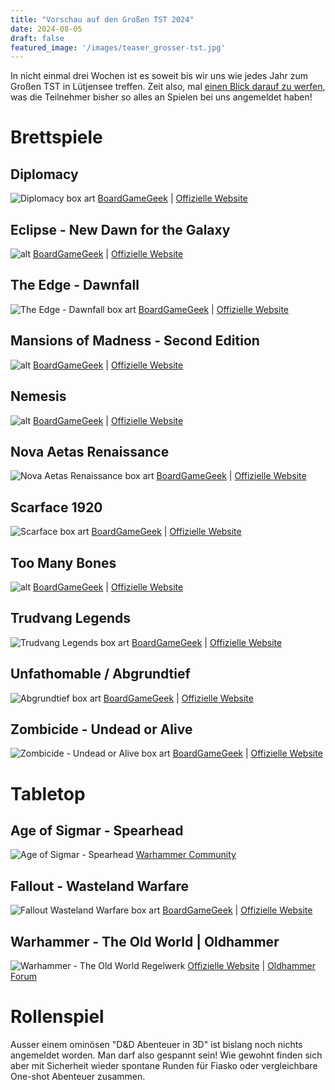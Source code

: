 ```yaml
---
title: "Vorschau auf den Großen TST 2024"
date: 2024-08-05
draft: false
featured_image: '/images/teaser_grosser-tst.jpg'
---
```


In nicht einmal drei Wochen ist es soweit bis wir uns wie jedes Jahr zum Großen TST in Lütjensee treffen. Zeit also, mal [einen Blick darauf zu werfen](https://boardgamegeek.com/geeklist/340544/grosser-tst-2024), was die Teilnehmer bisher so alles an Spielen bei uns angemeldet haben!

<!--more-->

# Brettspiele

## Diplomacy
![Diplomacy box art](images/bg_diplomacy.jpg)
[BoardGameGeek](https://boardgamegeek.com/boardgame/483/diplomacy) | [Offizielle Website](https://www.avalonhill.com/de-de)

## Eclipse - New Dawn for the Galaxy
![alt](images/bg_eclipse.jpg)
[BoardGameGeek](https://boardgamegeek.com/image/5235277/eclipse-second-dawn-for-the-galaxy) | [Offizielle Website](https://en.lautapelit.fi/product/24681/eclipse---2nd-dawn-for-the-galaxy)

## The Edge - Dawnfall
![The Edge - Dawnfall box art](images/bg_the-edge-dawnfall.jpg)
[BoardGameGeek](https://boardgamegeek.com/boardgame/207729/the-edge-dawnfall) | [Offizielle Website](https://awakenrealms.com/games/awaken-realms/the-edge-dawnfall)

## Mansions of Madness - Second Edition
![alt](images/bg_mansions_of_madness.jpg)
[BoardGameGeek](https://boardgamegeek.com/boardgame/205059/mansions-of-madness-second-edition) | [Offizielle Website](https://www.fantasyflightgames.com/en/mansions-of-madness-second-edition/products/mansions-madness-second-edition/)

## Nemesis
![alt](images/bg_nemesis.png)
[BoardGameGeek](https://boardgamegeek.com/boardgame/167355/nemesis) | [Offizielle Website](https://awakenrealms.com/games/awaken-realms/nemesis)

## Nova Aetas Renaissance
![Nova Aetas Renaissance box art](images/bg_nova-aetas-renaissance.jpg)
[BoardGameGeek](https://boardgamegeek.com/boardgame/311823/nova-aetas-renaissance) | [Offizielle Website](https://ludusmagnusstudio.com/nova-aetas-renaissance-page/)

## Scarface 1920
![Scarface box art](images/bg_scarface1920.jpg)
[BoardGameGeek](https://boardgamegeek.com/image/5926553/scarface-1920) | [Offizielle Website](https://redzengames.com/game/scarface-1920/)

## Too Many Bones
![alt](images/bg_too-many-bones.png)
[BoardGameGeek](https://boardgamegeek.com/boardgame/192135/too-many-bones) | [Offizielle Website](https://chiptheorygames.com/games/too-many-bones/)

## Trudvang Legends
![Trudvang Legends box art](images/bg_trudvang-legends.jpg)
[BoardGameGeek](https://boardgamegeek.com/boardgame/266064/trudvang-legends) | [Offizielle Website](https://www.cmon.com/products/trudvang-legends/)

## Unfathomable / Abgrundtief
![Abgrundtief box art](images/bg_unfathomable.png)
[BoardGameGeek](https://boardgamegeek.com/boardgame/340466/unfathomable) | [Offizielle Website](https://www.fantasyflightgames.com/en/unfathomable/)

## Zombicide - Undead or Alive
![Zombicide - Undead or Alive box art](images/bg_zombicide-undead-or-alive.jpg)
[BoardGameGeek](https://boardgamegeek.com/boardgame/331224/zombicide-undead-or-alive) | [Offizielle Website](https://www.cmon.com/products/zombicide-undead-or-alive/)

# Tabletop

## Age of Sigmar - Spearhead
![Age of Sigmar - Spearhead](images/tt_aos-spearhead.jpg)
[Warhammer Community](https://www.warhammer-community.com/2024/05/01/introducing-spearhead-a-fast-and-furious-new-mode-for-newaos/)

## Fallout - Wasteland Warfare
![Fallout Wasteland Warfare box art](images/tt_fallout-ww.jpg)
[BoardGameGeek](https://boardgamegeek.com/boardgame/226176/fallout-wasteland-warfare) | [Offizielle Website](https://modiphius.us/products/fallout-wasteland-warfare-two-player-starter-set)

## Warhammer - The Old World | Oldhammer
![Warhammer - The Old World Regelwerk](images/tt_oldworld.jpg)
[Offizielle Website](https://theoldworld.com/) | [Oldhammer Forum](https://forum.oldhammer.org/)

# Rollenspiel

Ausser einem ominösen "D&D Abenteuer in 3D" ist bislang noch nichts angemeldet worden. Man darf also gespannt sein! Wie gewohnt finden sich aber mit Sicherheit wieder spontane Runden für Fiasko oder vergleichbare One-shot Abenteuer zusammen.